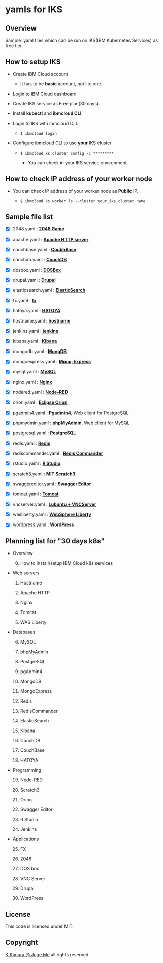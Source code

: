# yamls for IKS

## Overview

Sample .yaml files which can be run on IKS(IBM Kubernetes Services) as free tier.


## How to setup IKS

- Create IBM Cloud account

  - It has to be **basic** account, not lite one.

- Login to IBM Cloud dashboard

- Create IKS service as Free plan(30 days).

- Install **kubectl** and **ibmcloud CLI**.

- Login to IKS with ibmcloud CLI.

  - `$ ibmcloud login`

- Configure ibmcloud CLI to use **your** IKS cluster

  - `$ ibmcloud ks cluster config -c *********`

    - You can check in your IKS service environment.


## How to check IP address of your worker node

- You can check IP address of your worker node as **Public** IP.

  - `$ ibmcloud ks worker ls --cluster your_iks_cluster_name`


## Sample file list

- [x] 2048.yaml : [**2048 Game**](https://hub.docker.com/r/ponsfrilus/2048nginx)
- [x] apache.yaml : [**Apache HTTP server**](https://hub.docker.com/_/httpd)
- [x] couchbase.yaml : [**CoubhBase**](https://hub.docker.com/_/couchbase)
- [x] couchdb.yaml : [**CouchDB**](https://hub.docker.com/_/couchdb)
- [x] dosbox.yaml : [**DOSBox**](https://hub.docker.com/r/jgoerzen/dosbox)
- [x] drupal.yaml : [**Drupal**](https://hub.docker.com/_/drupal)
- [x] elasticsearch.yaml : [**ElasticSearch**](https://hub.docker.com/_/elasticsearch)
- [x] fx.yaml : [**fx**](https://hub.docker.com/r/dotnsf/fx)
- [x] hatoya.yaml : [**HATOYA**](https://hub.docker.com/r/dotnsf/hatoya)
- [x] hostname.yaml : [**hostname**](https://hub.docker.com/r/dotnsf/hostname)
- [x] jenkins.yaml : [**jenkins**](https://hub.docker.com/r/jenkins/jenkins)
- [x] kibana.yaml : [**Kibana**](https://hub.docker.com/_/kibana)
- [x] mongodb.yaml : [**MongDB**](https://hub.docker.com/_/mongo)
- [x] mongoexpress.yaml : [**Mong-Express**](https://hub.docker.com/_/mongo-express)
- [x] mysql.yaml : [**MySQL**](https://hub.docker.com/_/mysql)
- [x] nginx.yaml : [**Nginx**](https://hub.docker.com/_/nginx)
- [x] nodered.yaml : [**Node-RED**](https://hub.docker.com/r/nodered/node-red)
- [x] orion.yaml : [**Eclipse Orion**](https://hub.docker.com/r/cloudeity/orion)
- [x] pgadmin4.yaml : [**Pgadmin4**,](https://hub.docker.com/r/dpage/pgadmin4) Web client for PostgreSQL
- [x] phpmydmin.yaml : [**phpMyAdmin**,](https://hub.docker.com/_/phpmyadmin) Web client for MySQL
- [x] postgresql.yaml : [**PostgreSQL**](https://hub.docker.com/_/postgres)
- [x] redis.yaml : [**Redis**](https://hub.docker.com/_/redis)
- [x] rediscommander.yaml : [**Redis Commander**](https://hub.docker.com/r/rediscommander/redis-commander)
- [x] rstudio.yaml : [**R Studio**](https://hub.docker.com/r/rocker/rstudio)
- [x] scratch3.yaml : [**MIT Scratch3**](https://hub.docker.com/r/kadok0520/mit-scratch3)
- [x] swaggereditor.yaml : [**Swagger Editor**](https://hub.docker.com/r/swaggerapi/swagger-editor)
- [x] tomcat.yaml : [**Tomcat**](https://hub.docker.com/_/tomcat)
- [x] vncserver.yaml : [**Lubuntu + VNCServer**](https://hub.docker.com/r/vncserver/lubuntu)
- [x] wasliberty.yaml : [**WebSphere Liberty**](https://hub.docker.com/_/websphere-liberty)
- [x] wordpress.yaml : [**WordPress**](https://hub.docker.com/_/wordpress)


## Planning list for "30 days k8s"

- Overview

  0. How to install/setup IBM Cloud k8s services

- Web servers

  1. Hostname

  2. Apache HTTP

  3. Nginx

  4. Tomcat

  5. WAS Liberty

- Databases

  6. MySQL

  7. phpMyAdmin

  8. PostgreSQL

  9. pgAdmin4

  10. MongoDB

  11. MongoExpress

  12. Redis

  13. RedisCommander

  14. ElasticSearch

  15. Kibana

  16. CouchDB

  17. CouchBase

  18. HATOYA

- Programming

  19. Node-RED

  20. Scratch3

  21. Orion

  22. Swagger Editor

  23. R Studio

  24. Jenkins

- Applications

  25. FX

  26. 2048

  27. DOS box

  28. VNC Server

  29. Drupal

  30. WordPress



## License

This code is licensed under MIT.

## Copyright

[K.Kimura @ Juge.Me](https://github.com/dotnsf) all rights reserved.
